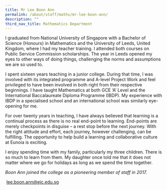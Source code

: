 ```yaml
---
title: Mr Lee Boon Ann
permalink: /about/staff/maths/mr-lee-boon-ann/
description: ""
third_nav_title: Mathematics Department
---
```



I graduated from National University of Singapore with a Bachelor of Science (Honours) in Mathematics and the University of Leeds, United Kingdom, where I had my teacher training. I attended both courses on Public Service Commission scholarships. The year in Leeds opened my eyes to other ways of doing things, challenging the norms and assumptions we are so used to.

I spent sixteen years teaching in a junior college. During that time, I was involved with its integrated programme and A-level Project Work and feel privileged to have been involved in both right from their respective beginnings. I have taught Mathematics at both GCE ‘A’ Level and the International Baccalaureate Diploma Programme (IBDP). My experience with IBDP in a specialised school and an international school was similarly eye-opening for me.

For over twenty years in teaching, I have always believed that learning is a continual process as there is no real end-point to learning. End-points are merely checkpoints in disguise – a rest stop before the next journey. With the right attitude and effort, each journey, however challenging, can be fulfilling. The opportunity to help build a learning and collaborative culture at Eunoia is exciting.

I enjoy spending time with my family, particularly my three children. There is so much to learn from them. My daughter once told me that it does not matter where we go for holidays as long as we spend the time together.

_Boon Ann joined the college as a pioneering member of staff in 2017._

 [lee.boon.ann@ejc.edu.sg](mailto:lee.boon.ann@ejc.edu.sg)